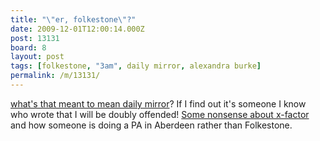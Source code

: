 ```yaml
---
title: "\"er, folkestone\"?"
date: 2009-12-01T12:00:14.000Z
post: 13131
board: 8
layout: post
tags: [folkestone, "3am", daily mirror, alexandra burke]
permalink: /m/13131/
---
```

<a href="http://www.3am.co.uk/small-fishing-town-in-scotland-wins-alexandra-burke-shall-we-let-them-keep-her-/20068/">what's that meant to mean daily mirror</a>? If I find out it's someone I know who wrote that I will be doubly offended! <a href="http://www.3am.co.uk/small-fishing-town-in-scotland-wins-alexandra-burke-shall-we-let-them-keep-her-/20068/">Some nonsense about x-factor</a> and how someone is doing a PA in Aberdeen rather than Folkestone.
